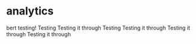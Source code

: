 # analytics
bert testing!
Testing
Testing it through
Testing
Testing it through
Testing it through
Testing it through

